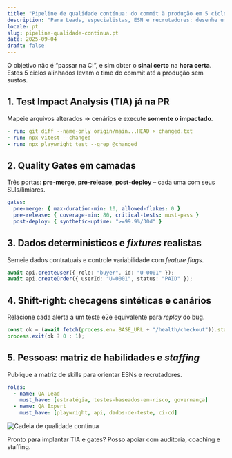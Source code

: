 ```yaml
---
title: "Pipeline de qualidade contínua: do commit à produção em 5 ciclos de feedback"
description: "Para Leads, especialistas, ESN e recrutadores: desenhe uma cadeia de qualidade observável, do impacto de testes ao monitoramento sintético."
locale: pt
slug: pipeline-qualidade-continua.pt
date: 2025-09-04
draft: false
---
```


O objetivo não é “passar na CI”, e sim obter o **sinal certo** na **hora certa**. Estes 5 ciclos
alinhados levam o time do commit até a produção sem sustos.

## 1. Test Impact Analysis (TIA) já na PR

Mapeie arquivos alterados → cenários e execute **somente o impactado**.

```yaml
- run: git diff --name-only origin/main...HEAD > changed.txt
- run: npx vitest --changed
- run: npx playwright test --grep @changed
```

## 2. Quality Gates em camadas

Três portas: **pre‑merge**, **pre‑release**, **post‑deploy** – cada uma com seus SLIs/limiares.

```yaml
gates:
  pre-merge: { max-duration-min: 10, allowed-flakes: 0 }
  pre-release: { coverage-min: 80, critical-tests: must-pass }
  post-deploy: { synthetic-uptime: ">=99.9%/30d" }
```

## 3. Dados determinísticos e *fixtures* realistas

Semeie dados contratuais e controle variabilidade com *feature flags*.

```ts
await api.createUser({ role: "buyer", id: "U-0001" });
await api.createOrder({ userId: "U-0001", status: "PAID" });
```

## 4. Shift‑right: checagens sintéticas e canários

Relacione cada alerta a um teste e2e equivalente para *replay* do bug.

```js
const ok = (await fetch(process.env.BASE_URL + "/health/checkout")).status === 200;
process.exit(ok ? 0 : 1);
```

## 5. Pessoas: matriz de habilidades e *staffing*

Publique a matriz de skills para orientar ESNs e recrutadores.

```yaml
roles:
  - name: QA Lead
    must_have: [estratégia, testes-baseados-em-risco, governança]
  - name: QA Expert
    must_have: [playwright, api, dados-de-teste, ci-cd]
```

![Cadeia de qualidade contínua](/images/placeholder_light_gray_block.png)

Pronto para implantar TIA e gates? Posso apoiar com auditoria, coaching e staffing.
